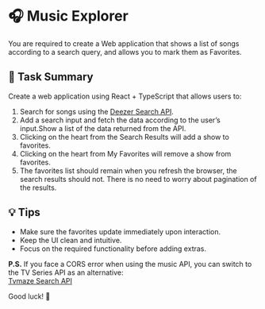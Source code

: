 # 🎧 Music Explorer

You are required to create a Web application that shows a list of songs according to a search query, and allows you to mark them as Favorites.

## 🎯 Task Summary

Create a web application using React + TypeScript that allows users to:

1. Search for songs using the [Deezer Search API](https://api.deezer.com/search?q=eminem).
2. Add a search input and fetch the data according to the user’s input.Show a list of the data returned from the API.
3. Clicking on the heart from the Search Results will add a show to favorites.
4. Clicking on the heart from My Favorites will remove a show from favorites.
5. The favorites list should remain when you refresh the browser, the search results should not.
There is no need to worry about pagination of the results.

## 💡 Tips

- Make sure the favorites update immediately upon interaction.
- Keep the UI clean and intuitive.
- Focus on the required functionality before adding extras.

**P.S.** If you face a CORS error when using the music API, you can switch to the TV Series API as an alternative:  
[Tvmaze Search API ](https://api.tvmaze.com/search/shows?q=friends)


Good luck! 🎵